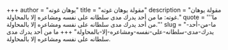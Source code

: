 +++
author = "يوهان غوته"
title = "مقولة يوهان غوته"
description = "مقولة يوهان غوته: ما من أحد يدرك مدى سلطانه على نفسه ومشاعره إلا بالمحاولة."
quote = '''ما من أحد يدرك مدى سلطانه على نفسه ومشاعره إلا بالمحاولة.'''
slug = "ما-من-أحد-يدرك-مدى-سلطانه-على-نفسه-ومشاعره-إلا-بالمحاولة"
+++
ما من أحد يدرك مدى سلطانه على نفسه ومشاعره إلا بالمحاولة.
